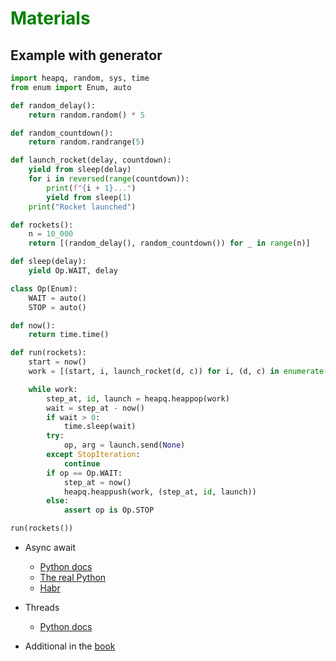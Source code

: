 # <span style="color:green">Materials</span>

## Example with generator
```python
import heapq, random, sys, time
from enum import Enum, auto

def random_delay():
    return random.random() * 5

def random_countdown():
    return random.randrange(5)

def launch_rocket(delay, countdown):
    yield from sleep(delay)
    for i in reversed(range(countdown)):
        print(f"{i + 1}...")
        yield from sleep(1)
    print("Rocket launched")

def rockets():
    n = 10_000
    return [(random_delay(), random_countdown()) for _ in range(n)]

def sleep(delay):
    yield Op.WAIT, delay

class Op(Enum):
    WAIT = auto()
    STOP = auto()

def now():
    return time.time()

def run(rockets):
    start = now()
    work = [(start, i, launch_rocket(d, c)) for i, (d, c) in enumerate(rockets)]

    while work:
        step_at, id, launch = heapq.heappop(work)
        wait = step_at - now()
        if wait > 0:
            time.sleep(wait)
        try:
            op, arg = launch.send(None)
        except StopIteration:
            continue
        if op == Op.WAIT:
            step_at = now()
            heapq.heappush(work, (step_at, id, launch))
        else:
            assert op is Op.STOP

run(rockets())
```


- Async await
    - [Python docs](https://docs.python.org/3/library/asyncio-task.html)
    - [The real Python](https://realpython.com/async-io-python/)
    - [Habr](https://habr.com/en/post/266743/)

- Threads
    - [Python docs](https://docs.python.org/3/library/asyncio-task.html)

- Additional in the [book](https://www.amazon.com/Fluent-Python-Concise-Effective-Programming/dp/1491946008)
